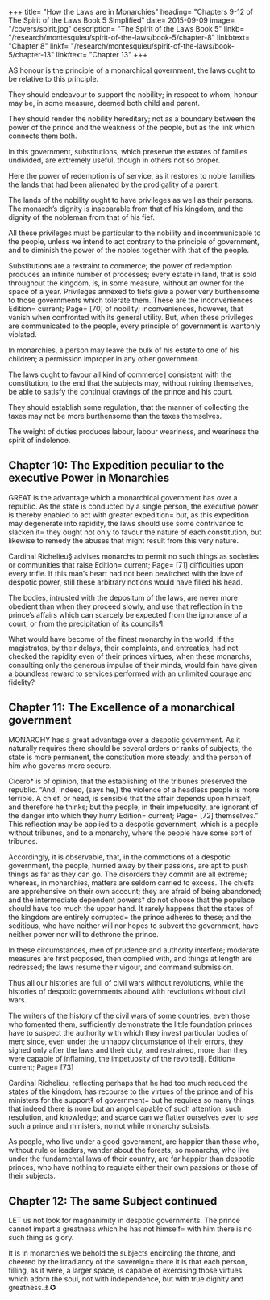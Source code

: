 +++
title=  "How the Laws are in Monarchies"
heading=  "Chapters 9-12 of The Spirit of the Laws Book 5 Simplified"
date=  2015-09-09
image= "/covers/spirit.jpg"
description=  "The Spirit of the Laws Book 5"
linkb=  "/research/montesquieu/spirit-of-the-laws/book-5/chapter-8"
linkbtext=  "Chapter 8"
linkf=  "/research/montesquieu/spirit-of-the-laws/book-5/chapter-13"
linkftext=  "Chapter 13"
+++


AS honour is the principle of a monarchical government, the laws ought to be relative to this principle.

They should endeavour to support the nobility; in respect to whom, honour may be, in some measure, deemed both child and parent.

They should render the nobility hereditary; not as a boundary between the power of the prince and the weakness of the people, but as the link which connects them both.

In this government, substitutions, which preserve the estates of families undivided, are extremely useful, though in others not so proper.

Here the power of redemption is of service, as it restores to noble families the lands that had been alienated by the prodigality of a parent.

The lands of the nobility ought to have privileges as well as their persons. The monarch’s dignity is inseparable from that of his kingdom, and the dignity of the nobleman from that of his fief.

All these privileges must be particular to the nobility and incommunicable to the people, unless we intend to act contrary to the principle of government, and to diminish the power of the nobles together with that of the people.

Substitutions are a restraint to commerce; the power of redemption produces an infinite number of processes; every estate in land, that is sold throughout the kingdom, is, in some measure, without an owner for the space of a year. Privileges annexed to fiefs give a power very burthensome to those governments which tolerate them. These are the inconveniences Edition=  current; Page=  [70] of nobility; inconveniences, however, that vanish when confronted with its general utility. But, when these privileges are communicated to the people, every principle of government is wantonly violated.

In monarchies, a person may leave the bulk of his estate to one of his children; a permission improper in any other government.

The laws ought to favour all kind of commerce∥ consistent with the constitution, to the end that the subjects may, without ruining themselves, be able to satisfy the continual cravings of the prince and his court.

They should establish some regulation, that the manner of collecting the taxes may not be more burthensome than the taxes themselves.

The weight of duties produces labour, labour weariness, and weariness the spirit of indolence.


## Chapter 10: The Expedition peculiar to the executive Power in Monarchies

GREAT is the advantage which a monarchical government has over a republic. As the state is conducted by a single person, the executive power is thereby enabled to act with greater expedition=  but, as this expedition may degenerate into rapidity, the laws should use some contrivance to slacken it=  they ought not only to favour the nature of each constitution, but likewise to remedy the abuses that might result from this very nature.

Cardinal Richelieu§ advises monarchs to permit no such things as societies or communities that raise Edition=  current; Page=  [71] difficulties upon every trifle. If this man’s heart had not been bewitched with the love of despotic power, still these arbitrary notions would have filled his head.

The bodies, intrusted with the depositum of the laws, are never more obedient than when they proceed slowly, and use that reflection in the prince’s affairs which can scarcely be expected from the ignorance of a court, or from the precipitation of its councils¶.

What would have become of the finest monarchy in the world, if the magistrates, by their delays, their complaints, and entreaties, had not checked the rapidity even of their princes virtues, when these monarchs, consulting only the generous impulse of their minds, would fain have given a boundless reward to services performed with an unlimited courage and fidelity?


## Chapter 11: The Excellence of a monarchical government


MONARCHY has a great advantage over a despotic government. As it naturally requires there should be several orders or ranks of subjects, the state is more permanent, the constitution more steady, and the person of him who governs more secure.

Cicero* is of opinion, that the establishing of the tribunes preserved the republic. “And, indeed, (says he,) the violence of a headless people is more terrible. A chief, or head, is sensible that the affair depends upon himself, and therefore he thinks; but the people, in their impetuosity, are ignorant of the danger into which they hurry Edition=  current; Page=  [72] themselves.” This reflection may be applied to a despotic government, which is a people without tribunes, and to a monarchy, where the people have some sort of tribunes.

Accordingly, it is observable, that, in the commotions of a despotic government, the people, hurried away by their passions, are apt to push things as far as they can go. The disorders they commit are all extreme; whereas, in monarchies, matters are seldom carried to excess. The chiefs are apprehensive on their own account; they are afraid of being abandoned; and the intermediate dependent powers† do not choose that the populace should have too much the upper hand. It rarely happens that the states of the kingdom are entirely corrupted=  the prince adheres to these; and the seditious, who have neither will nor hopes to subvert the government, have neither power nor will to dethrone the prince.

In these circumstances, men of prudence and authority interfere; moderate measures are first proposed, then complied with, and things at length are redressed; the laws resume their vigour, and command submission.

Thus all our histories are full of civil wars without revolutions, while the histories of despotic governments abound with revolutions without civil wars.

The writers of the history of the civil wars of some countries, even those who fomented them, sufficiently demonstrate the little foundation princes have to suspect the authority with which they invest particular bodies of men; since, even under the unhappy circumstance of their errors, they sighed only after the laws and their duty, and restrained, more than they were capable of inflaming, the impetuosity of the revolted∥.
Edition=  current; Page=  [73]

Cardinal Richelieu, reflecting perhaps that he had too much reduced the states of the kingdom, has recourse to the virtues of the prince and of his ministers for the support‡ of government=  but he requires so many things, that indeed there is none but an angel capable of such attention, such resolution, and knowledge; and scarce can we flatter ourselves ever to see such a prince and ministers, no not while monarchy subsists.

As people, who live under a good government, are happier than those who, without rule or leaders, wander about the forests; so monarchs, who live under the fundamental laws of their country, are far happier than despotic princes, who have nothing to regulate either their own passions or those of their subjects.


## Chapter 12: The same Subject continued

LET us not look for magnanimity in despotic governments. The prince cannot impart a greatness which he has not himself=  with him there is no such thing as glory.

It is in monarchies we behold the subjects encircling the throne, and cheered by the irradiancy of the sovereign=  there it is that each person, filling, as it were, a larger space, is capable of exercising those virtues which adorn the soul, not with independence, but with true dignity and greatness.⚓✪
